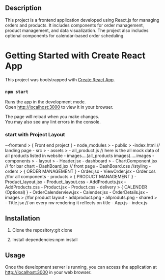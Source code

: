 ## Description

This project is a frontend application developed using React.js for managing orders and products. It includes components for order management, product management, and data visualization. The project also includes optional components for calendar-based order scheduling.

# Getting Started with Create React App

This project was bootstrapped with [Create React App](https://github.com/facebook/create-react-app).

### `npm start`

Runs the app in the development mode.\
Open [http://localhost:3000](http://localhost:3000) to view it in your browser.

The page will reload when you make changes.\
You may also see any lint errors in the console.

### start with Project Layout

--frontend > { Front end project }
          - node_modules >
          - public >
                 -index.html // landing page
          - src >
             - assets >
                     - all_product.js // here is the all mock data of all products listed in website
                     - images....(all_products images).....images
             - components >
                      - layout >
                              - Header.jsx
                     - dashboard >
                              - ChartComponent.jsx // for bar chart
                              - DashBoard.jsx // front page
                              - DashBoard.css //styling
                     - orders >   { ORDER MANAGEMENT }
                              - Order.jsx
                              - ViewOrder.jsx
                              - Order.css //for all components
                     - products > { PRODUCT MANAGEMENT }
                              - Product_layout.jsx
                              - Product_layout.css
                              - AddProducts.jsx
                              - AddProducts.css
                              - Product.jsx
                              - Product.css
                     - delivery >  { CALENDER (Optional) }
                              - OrderCalenderview.jsx 
                              - Calender.jsx
                              - OrderDetails.jsx
             - images > //for product layout
                    - addproduct.png
                    - allproduts.png
             - shared >
                    - Title.jsx // on every nw rendering it reflects on title
             - App.js 
             - index.js 
   
   


## Installation

1. Clone the repository:git clone <repository-url>

2. Install dependencies:npm install

## Usage

Once the development server is running, you can access the application at [http://localhost:3000](http://localhost:3000) in your web browser.
